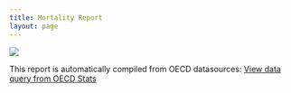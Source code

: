 ```yaml
---
title: Mortality Report
layout: page
---
```


![](/covid-mortality.png)

This report is automatically compiled from OECD datasources:
[View data query from OECD Stats](https://stats.oecd.org/index.aspx?queryid=104676)


